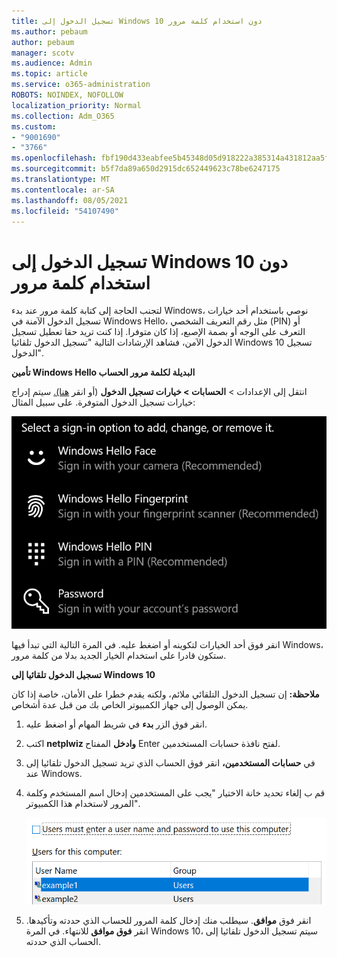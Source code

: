 ```yaml
---
title: تسجيل الدخول إلى Windows 10 دون استخدام كلمة مرور
ms.author: pebaum
author: pebaum
manager: scotv
ms.audience: Admin
ms.topic: article
ms.service: o365-administration
ROBOTS: NOINDEX, NOFOLLOW
localization_priority: Normal
ms.collection: Adm_O365
ms.custom:
- "9001690"
- "3766"
ms.openlocfilehash: fbf190d433eabfee5b45348d05d918222a385314a431812aa5f5926aacf11560
ms.sourcegitcommit: b5f7da89a650d2915dc652449623c78be6247175
ms.translationtype: MT
ms.contentlocale: ar-SA
ms.lasthandoff: 08/05/2021
ms.locfileid: "54107490"
---
```

# <a name="sign-in-to-windows-10-without-using-a-password"></a>تسجيل الدخول إلى Windows 10 دون استخدام كلمة مرور

لتجنب الحاجة إلى كتابة كلمة مرور عند بدء Windows، نوصي باستخدام أحد خيارات تسجيل الدخول الآمنة في Windows Hello، مثل رقم التعريف الشخصي (PIN) أو التعرف على الوجه أو بصمة الإصبع، إذا كان متوفرا. إذا كنت تريد حقا تعطيل تسجيل الدخول الآمن، فشاهد الإرشادات التالية "تسجيل الدخول تلقائيا Windows 10 تسجيل الدخول".

**تأمين Windows Hello البديلة لكلمة مرور الحساب**

انتقل إلى الإعدادات > **الحسابات > خيارات تسجيل الدخول** (أو انقر [هنا).](ms-settings:signinoptions?activationSource=GetHelp) سيتم إدراج خيارات تسجيل الدخول المتوفرة. على سبيل المثال:

![خيارات تسجيل الدخول.](media/sign-in-options.png)

انقر فوق أحد الخيارات لتكوينه أو اضغط عليه. في المرة التالية التي تبدأ فيها Windows، ستكون قادرا على استخدام الخيار الجديد بدلا من كلمة مرور. 

**تسجيل الدخول تلقائيا إلى Windows 10**

**ملاحظة:** إن تسجيل الدخول التلقائي ملائم، ولكنه يقدم خطرا على الأمان، خاصة إذا كان يمكن الوصول إلى جهاز الكمبيوتر الخاص بك من قبل عدة أشخاص. 

1. انقر فوق الزر **بدء** في شريط المهام أو اضغط عليه.

2. اكتب **netplwiz وادخل** المفتاح Enter لفتح نافذة حسابات المستخدمين.

3. في **حسابات المستخدمين،** انقر فوق الحساب الذي تريد تسجيل الدخول تلقائيا إلى عند Windows.

4. قم ب إلغاء تحديد خانة الاختيار "يجب على المستخدمين إدخال اسم المستخدم وكلمة المرور لاستخدام هذا الكمبيوتر".

    ![يجب على المستخدمين إدخال خيار اسم المستخدم وكلمة المرور.](media/users-must-enter-username.png)

5. انقر فوق **موافق**. سيطلب منك إدخال كلمة المرور للحساب الذي حددته وتأكيدها. انقر **فوق موافق** للانتهاء. في المرة Windows 10، سيتم تسجيل الدخول تلقائيا إلى الحساب الذي حددته.
